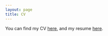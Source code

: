 ```yaml
---
layout: page
title: CV
---
```

You can find my CV [here](https://github.com/angrymanxiii/angrymanxiii.github.io/blob/0b69501fabaef59e1ae95b7317a8dcf527d4ec42/_uploads/Konduri_academic_cv.pdf), and my resume [here](https://github.com/angrymanxiii/angrymanxiii.github.io/blob/0b69501fabaef59e1ae95b7317a8dcf527d4ec42/_uploads/Konduri_tech_resume.pdf).
